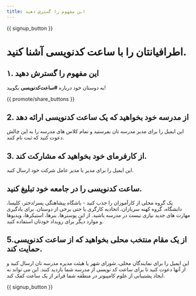 ```yaml
---
title: این مفهوم را گسترش دهید
---
```


{{ signup_button }}

# اطرافیانتان را با ساعت کدنویسی آشنا کنید.

## ۱. این مفهوم را گسترش دهید

به دوستان خود درباره **#ساعت‌کدنویسی** بگویید!

{{ promote/share_buttons }}

## 2. از مدرسه خود بخواهید که یک ساعت کدنویسی ارائه دهد

این ایمیل را برای مدیر مدرسه تان بفرستید و تمام کلاس های مدرسه را به این چالش دعوت کنید که ثبت نام کنند.

## 3. از کارفرمای خود بخواهید که مشارکت کند.

این ایمیل را برای مدیر یا مدیر عامل شرکت خود ارسال کنید.

## ساعت کدنویسی را در جامعه خود تبلیغ کنید.

یک گروه محلی از کارآموزان را جذب کنید - باشگاه پیشاهنگی پسر/دختر، کلیسا، دانشگاه، گروه کهنه سربازان، اتحادیه کارگری یا حتی برخی از دوستان. برای یادگیری مهارت های جدید نیازی نیست در مدرسه باشید. از این پوسترها، بنرها، استیکرها، ویدیوها و موارد دیگر برای رویداد خودتان استفاده کنید.

## 5.از یک مقام منتخب محلی بخواهید که از ساعت کدنویسی حمایت کند.

این ایمیل را برای نمایندگان محلی، شورای شهر یا هیئت مدیره مدرسه تان ارسال کنید و از آنها دعوت کنید تا برای ساعت کد نویسی از مدرسه شما بازدید کنند. این می تواند به ایجاد پشتیبانی از علوم کامپیوتر در منطقه شما فراتر از یک ساعت کمک کند. 

{{ signup_button }}